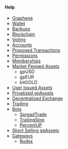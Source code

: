 #### Help

 * [Graphene](introduction/bitshares.md)
 * [Wallet](introduction/wallets.md)
 * [Backups](introduction/backups.md)
 * [Blockchain](introduction/blockchain.md)
 * [Voting](voting.md)
 * [Accounts](accounts/general.md)
 * [Proposed Transactions](accounts/proposed.md)
 * [Permissions](accounts/permissions.md)
 * [Memberships](accounts/membership.md)
 * [Market Pegged Assets](assets/mpa.md)
    * gpUSD
    * gpEUR
    * bitGOLD
 * [User Issued Assets](assets/uia.md)
 * [Privatized gpAssets](assets/privbitassets.md)
 * [Decentralized Exchange](dex/introduction.md)
 * [Trading](dex/trading.md)
 * [Bots](bots/introduction.md)
     - [SpreadTrade ](bots/spread.md)
     - [TrailingStop](bots/trailing.md)
     - [PercentUP ](bots/percent-up.md)
 * [Short Selling gpAssets](dex/shorting.md)
 * [Gateways](gateways/introduction.md)
    * [Rudex](gateways/rudex.md)
